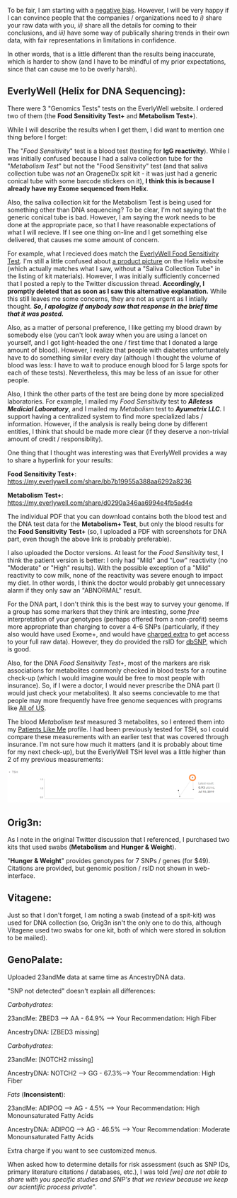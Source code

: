 To be fair, I am starting with a [negative bias](https://twitter.com/cwarden45/status/1134864619552378880).  However, I will be very happy if I can convince people that the companies / organizations need to *i)* share your raw data with you, *ii)* share all the details for coming to their conclusions, and *iii)* have some way of publically sharing trends in their own data, with fair representations in limitations in confidence.  

In other words, that is a little different than the results being inaccurate, which is harder to show (and I have to be mindful of my prior expectations, since that can cause me to be overly harsh).

EverlyWell (Helix for DNA Sequencing):
-----------------

There were 3 "Genomics Tests" tests on the EverlyWell website.  I ordered two of them (the **Food Sensitivity Test+** and **Metabolism Test+**).

While I will describe the results when I get them, I did want to mention one thing before I forget:

The "*Food Sensitivity*" test is a blood test (testing for **IgG reactivity**).  While I was initially confused because I had a saliva collection tube for the "*Metabolism Test*" but not the "Food Sensitivity" test (and that saliva collection tube was *not* an OrageneDx spit kit - it was just had a generic conical tube with some barcode stickers on it), **I think this is because I already have my Exome sequenced from Helix**.

Also, the saliva collection kit for the Metabolism Test is being used for something other than DNA sequencing?  To be clear, I'm not saying that the generic conical tube is bad.  However, I am saying the work needs to be done at the appropriate pace, so that I have reasonable expectations of what I will recieve.  If I see one thing on-line and I get something else delivered, that causes me some amount of concern. 

For example, what I recieved does match the [EverlyWell Food Sensitivity Test](https://www.everlywell.com/products/food-sensitivity/).  I'm still a little confused about [a product picture](https://dxkmbl8uwuv9p.cloudfront.net/myhelix/1556831649426/562cb0c0-de4d-43d8-944b-98ebbf3adf78/FS_WhatYoullGet_Img.png) on the Helix website (which actually matches what I saw, without a "Saliva Collection Tube" in the listing of kit materials).  However, I was initially sufficiently concerned that I posted a reply to the Twitter discussion thread.  **Accordingly, I promptly deleted that as soon as I saw this alternative explanation.**  While this still leaves me some concerns, they are not as urgent as I intially thought.  ***So, I apologize if anybody saw that response in the brief time that it was posted.***

Also, as a matter of personal preference, I like getting my blood drawn by somebody else (you can't look away when you are using a lancet on yourself, and I got light-headed the one / first time that I donated a large amount of blood).  However, I realize that people with diabetes unfortunately have to do something similar every day (although I thought the volume of blood was less: I have to wait to produce enough blood for 5 large spots for each of these tests).  Nevertheless, this may be less of an issue for other people.

Also, I think the other parts of the test are being done by more specialized laboratories.  For example, I mailed my *Food Sensitivity* test to ***Alletess Medicial Laboratory***, and I mailed my *Metabolism* test to ***Ayumetrix LLC***.  I support having a centralized system to find more specialized labs / information.  However, if the analysis is really being done by different entities, I think that should be made more clear (if they deserve a non-trivial amount of credit / responsiblity).

One thing that I thought was interesting was that EverlyWell provides a way to share a hyperlink for your results:

**Food Sensitivity Test+**: https://my.everlywell.com/share/bb7b19955a388aa6292a8236

**Metabolism Test+**: https://my.everlywell.com/share/d0290a346aa6994e4fb5ad4e

The individual PDF that you can download contains both the blood test and the DNA test data for the **Metabolism+ Test**, but only the blood results for the **Food Sensitivity Test+** (so, I uploaded a PDF with screenshots for DNA part, even though the above link is probably preferable).

I also uploaded the Doctor versions.  At least for the *Food Sensitivity* test, I think the patient version is better: I only had "Mild" and "Low" reactivity (no "Moderate" or "High" results).  With the possible exception of a "Mild" reactivity to cow milk, none of the reactivity was severe enough to impact my diet.  In other words, I think the doctor would probably get unnecessary alarm if they only saw an "ABNORMAL" result.

For the DNA part, I don't think this is the best way to survey your genome.  If a group has some markers that they think are intesting, some *free* interpretation of your genotypes (perhaps offered from a non-profit) seems more appropriate than charging to cover a 4-6 SNPs (particularly, if they also would have used Exome+, and would have [charged extra](https://github.com/cwarden45/DTC_Scripts/tree/master/Helix_Mayo_GeneGuide) to get access to your full raw data).  However, they do provided the rsID for [dbSNP](https://www.ncbi.nlm.nih.gov/snp/), which is good.

Also, for the DNA *Food Sensitivity Test+*, most of the markers are risk associations for metabolites commonly checked in blood tests for a routine check-up (which I would imagine would be free to most people with insurance).  So, if I were a doctor, I would never prescribe the DNA part (I would just check your metabolites).  It also seems concievable to me that people may more frequently have free genome sequences with programs like [All of US](https://allofus.nih.gov/).

The blood *Metabolism test* measured 3 metabolites, so I entered them into my [Patients Like Me](https://www.patientslikeme.com/members/818028) profile.  I had been previously tested for TSH, so I could compare these measurements with an earlier test that was covered through insurance.  I'm not sure how much it matters (and it is probably about time for my next check-up), but the EverlyWell TSH level was a little higher than 2 of my previous measurements:

![PatientsLikeMe TSH](PatientsLikeMe_TSH.PNG "PatientsLikeMe TSH")

Orig3n:
-----------------

As I note in the original Twitter discussion that I referenced, I purchased two kits that used swabs (**Metabolism** and **Hunger & Weight**).

"**Hunger & Weight**" provides genotypes for 7 SNPs / genes (for $49).  Citations are provided, but genomic position / rsID not shown in web-interface.

Vitagene:
-----------------
Just so that I don't forget, I am noting a swab (instead of a spit-kit) was used for DNA collection (so, Orig3n isn't the only one to do this, although Vitagene used two swabs for one kit, both of which were stored in solution to be mailed).

GenoPalate:
-----------------

Uploaded 23andMe data at same time as AncestryDNA data.

"SNP not detected" doesn't explain all differences:

*Carbohydrates*:

23andMe: ZBED3 --> AA - 64.9% --> Your Recommendation: High Fiber

AncestryDNA: [ZBED3 missing]

*Carbohydrates*:

23andMe: [NOTCH2 missing]

AncestryDNA: NOTCH2 --> GG - 67.3%--> Your Recommendation: High Fiber

*Fats* (**Inconsistent**):

23andMe: ADIPOQ --> AG - 4.5% --> Your Recommendation: High Monounsaturated Fatty Acids

AncestryDNA: ADIPOQ --> AG - 46.5% --> Your Recommendation: Moderate Monounsaturated Fatty
Acids


Extra charge if you want to see customized menus.

When asked how to determine details for risk assessment (such as SNP IDs, primary literature citations / databases, etc.), I was told *[we] are not able to share with you specific studies and SNP's that we review because we keep our scientific process private*".
